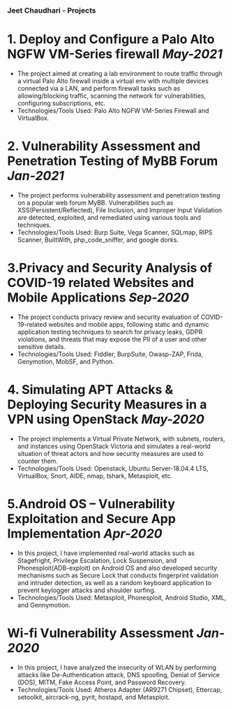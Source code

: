 ### Jeet Chaudhari - Projects

# 1. Deploy and Configure a Palo Alto NGFW VM-Series firewall _May-2021_                      
- The project aimed at creating a lab environment to route traffic through a virtual Palo Alto firewall inside a virtual env with multiple devices connected via a LAN, and perform     firewall tasks such as allowing/blocking traffic, scanning the network for vulnerabilities, configuring subscriptions, etc.   
- Technologies/Tools Used: Palo Alto NGFW VM-Series Firewall and VirtualBox. 

# 2. Vulnerability Assessment and Penetration Testing of MyBB Forum    _Jan-2021_                     
- The project performs vulnerability assessment and penetration testing on a popular web forum MyBB. Vulnerabilities such as XSS(Persistent/Reflected), File Inclusion, and Improper Input Validation are detected, exploited, and remediated using various tools and techniques. 
- Technologies/Tools Used: Burp Suite, Vega Scanner, SQLmap, RIPS Scanner, BuiltWith, php_code_sniffer, and google dorks. 

# 3.Privacy and Security Analysis of COVID-19 related Websites and Mobile Applications    _Sep-2020_
- The project conducts privacy review and security evaluation of COVID-19-related websites and mobile apps, following static and dynamic application testing techniques to search for privacy leaks, GDPR violations, and threats that may expose the PII of a user and other sensitive details.
- Technologies/Tools Used: Fiddler, BurpSuite, Owasp-ZAP, Frida, Genymotion, MobSF, and Python.

# 4. Simulating APT Attacks & Deploying Security Measures in a VPN using OpenStack   _May-2020_
- The project implements a Virtual Private Network, with subnets, routers, and instances using OpenStack Victoria and simulates a real-world situation of threat actors and how security measures are used to counter them. 
- Technologies/Tools Used: Openstack, Ubuntu Server-18.04.4 LTS, VirtualBox, Snort, AIDE, nmap, tshark, Metasploit, etc.

# 5.Android OS – Vulnerability Exploitation and Secure App Implementation   _Apr-2020_    
- In this project, I have implemented real-world attacks such as Stagefright, Privilege Escalation, Lock Suspension, and Phonesploit(ADB-exploit) on Android OS and also developed security mechanisms such as Secure Lock that conducts fingerprint validation and intruder detection, as well as a random keyboard application to prevent keylogger attacks and shoulder surfing.
- Technologies/Tools Used: Metasploit, Phonesploit, Android Studio, XML, and Gennymotion.

# Wi-fi Vulnerability Assessment    _Jan-2020_   
- In this project, I have analyzed the insecurity of WLAN by performing attacks like De-Authentication attack, DNS spoofing, Denial of Service (DOS), MITM, Fake Access Point, and Password Recovery. 
- Technologies/Tools Used: Atheros Adapter (AR9271 Chipset), Ettercap, setoolkit, aircrack-ng, pyrit, hostapd, and Metasploit.
